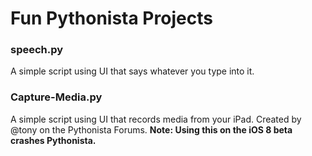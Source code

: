 Fun Pythonista Projects
====================

### speech.py

A simple script using UI that says whatever you type into it.

### Capture-Media.py

A simple script using UI that records media from your iPad.
Created by @tony on the Pythonista Forums.
**Note: Using this on the iOS 8 beta crashes Pythonista.**
